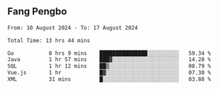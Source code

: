 ## Fang Pengbo

<!--START_SECTION:waka-->

```txt
From: 10 August 2024 - To: 17 August 2024

Total Time: 13 hrs 44 mins

Go           8 hrs 9 mins    ███████████████░░░░░░░░░░   59.34 %
Java         1 hr 57 mins    ███▓░░░░░░░░░░░░░░░░░░░░░   14.28 %
SQL          1 hr 12 mins    ██▒░░░░░░░░░░░░░░░░░░░░░░   08.79 %
Vue.js       1 hr            █▓░░░░░░░░░░░░░░░░░░░░░░░   07.30 %
XML          31 mins         █░░░░░░░░░░░░░░░░░░░░░░░░   03.88 %
```

<!--END_SECTION:waka-->